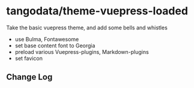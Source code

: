 # tangodata/theme-vuepress-loaded

Take the basic vuepress theme, and add some bells and whistles

- use Bulma, Fontawesome
- set base content font to Georgia
- preload various Vuepress-plugins, Markdown-plugins
- set favicon

## Change Log


